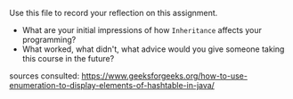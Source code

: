 Use this file to record your reflection on this assignment.

- What are your initial impressions of how `Inheritance` affects your programming?
- What worked, what didn't, what advice would you give someone taking this course in the future?

sources consulted:
https://www.geeksforgeeks.org/how-to-use-enumeration-to-display-elements-of-hashtable-in-java/